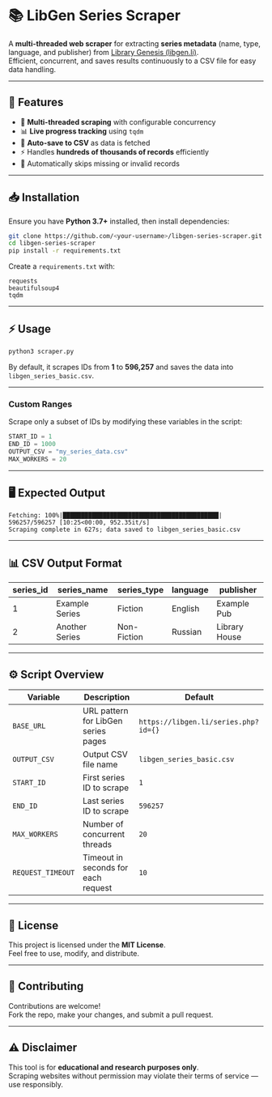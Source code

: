 
# 📚 LibGen Series Scraper

A **multi-threaded web scraper** for extracting **series metadata** (name, type, language, and publisher) from [Library Genesis (libgen.li)](https://libgen.li).  
Efficient, concurrent, and saves results continuously to a CSV file for easy data handling.

---

## 📌 Features
- 🚀 **Multi-threaded scraping** with configurable concurrency  
- 📊 **Live progress tracking** using `tqdm`  
- 💾 **Auto-save to CSV** as data is fetched  
- ⚡ Handles **hundreds of thousands of records** efficiently  
- 🔁 Automatically skips missing or invalid records  

---

## 📥 Installation

Ensure you have **Python 3.7+** installed, then install dependencies:

```bash
git clone https://github.com/<your-username>/libgen-series-scraper.git
cd libgen-series-scraper
pip install -r requirements.txt
````

Create a `requirements.txt` with:

```
requests
beautifulsoup4
tqdm
```

---

## ⚡ Usage

```bash
python3 scraper.py
```

By default, it scrapes IDs from **1** to **596,257** and saves the data into `libgen_series_basic.csv`.

---

### **Custom Ranges**

Scrape only a subset of IDs by modifying these variables in the script:

```python
START_ID = 1
END_ID = 1000
OUTPUT_CSV = "my_series_data.csv"
MAX_WORKERS = 20
```

---

## 🖥 Expected Output

```text
Fetching: 100%|███████████████████████████████████████████| 596257/596257 [10:25<00:00, 952.35it/s]
Scraping complete in 627s; data saved to libgen_series_basic.csv
```

---

## 📊 CSV Output Format

|series_id|series_name|series_type|language|publisher|
|---|---|---|---|---|
|1|Example Series|Fiction|English|Example Pub|
|2|Another Series|Non-Fiction|Russian|Library House|

---

## ⚙️ Script Overview

|Variable|Description|Default|
|---|---|---|
|`BASE_URL`|URL pattern for LibGen series pages|`https://libgen.li/series.php?id={}`|
|`OUTPUT_CSV`|Output CSV file name|`libgen_series_basic.csv`|
|`START_ID`|First series ID to scrape|`1`|
|`END_ID`|Last series ID to scrape|`596257`|
|`MAX_WORKERS`|Number of concurrent threads|`20`|
|`REQUEST_TIMEOUT`|Timeout in seconds for each request|`10`|

---

## 📜 License

This project is licensed under the **MIT License**.  
Feel free to use, modify, and distribute.

---

## 🤝 Contributing

Contributions are welcome!  
Fork the repo, make your changes, and submit a pull request.

---

## ⚠️ Disclaimer

This tool is for **educational and research purposes only**.  
Scraping websites without permission may violate their terms of service — use responsibly.
